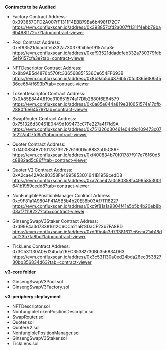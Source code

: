 **Contracts to be Audited**

- Factory
Contract Address: 0x393857CFD2A007fF1311F4EBB79Ba6b498f172C7
https://evm.confluxscan.io/address/0x393857cfd2a007ff1311f4ebb79ba6b498f172c7?tab=contract-viewer

- Pool
Contract Address: 0xef93521ddaddfeb332a730379fdb5e19157cfa3e
https://evm.confluxscan.io/address/0xef93521ddaddfeb332a730379fdb5e19157cfa3e?tab=contract-viewer

- NFTDescriptor
Contract Address: 0x8b9AB5d4876b570fc33656885F536Ce654FF693B
https://evm.confluxscan.io/address/0x8b9ab5d4876b570fc33656885f536ce654ff693b?tab=contract-viewer

- TokenDescriptor
Contract Address: 0x0A85E844A819e310651574a17Dfb2880f6E64579
https://evm.confluxscan.io/address/0x0a85e844a819e310651574a17dfb2880f6e64579?tab=contract-viewer

- SwapRouter
Contract Address: 0x751326d30461E0449d109473c07Fe227a4f7fd9A
https://evm.confluxscan.io/address/0x751326d30461e0449d109473c07fe227a4f7fd9a?tab=contract-viewer

- Quoter
Contract Address: 0xf400834B70f01787f917E76160D5c8882aD5C86F
https://evm.confluxscan.io/address/0xf400834b70f01787f917e76160d5c8882ad5c86f?tab=contract-viewer

- Quoter V2
Contract Address: 0xA2cae42A0c80358Fa4995853001641B1959cedD8
https://evm.confluxscan.io/address/0xa2cae42a0c80358fa4995853001641b1959cedd8?tab=contract-viewer

- NonFungiblePositionManager
Contract Address: 0xc9F81a1A9804F41A5B5b4b20EB8b03Af7f118227
https://evm.confluxscan.io/address/0xc9f81a1a9804f41a5b5b4b20eb8b03af7f118227?tab=contract-viewer

- GinsengSwapV3Staker
Contract Address: 0xd99E4a3d73381612C6CCa21aB18DaCF23b7FA8BD
https://evm.confluxscan.io/address/0xd99e4a3d73381612c6cca21ab18dacf23b7fa8bd?tab=contract-viewer

- TickLens
Contract Address: 0x3C531130A0Ed24bda26EC35382730Bb356834D63
https://evm.confluxscan.io/address/0x3c531130a0ed24bda26ec35382730bb356834d63?tab=contract-viewer

**v3-core folder**

- GinsengSwapV3Pool.sol
- GinsengSwapV3Factory.sol

**v3-periphery-deployment**

- NFTDescriptor.sol
- NonfungibleTokenPositionDescriptor.sol
- SwapRouter.sol
- Quoter.sol
- QuoterV2.sol
- NonfungiblePositionManager.sol
- GinsengSwapV3Staker.sol
- TickLens.sol